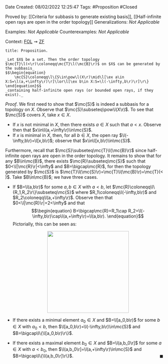 <br />
<br />

Date Created: 08/02/2022 12:25:47
Tags: #Proposition #Closed  

Proved by: [[Criteria for subbasis to generate existing basis]], [[Half-infinite open rays are open in the order topology]]
Generalizations: _Not Applicable_

Examples: _Not Applicable_
Counterexamples: _Not Applicable_

Context: [$\textrm{FOL}$](obsidian://open?file=First%20Order%20Logic)$\,\,\rightsquigarrow\,\,$[$\textrm{ZF}$](obsidian://open?file=Zermelo-Fraenkel%20Set%20Theory)

``` ad-Proposition
title: Proposition.

_Let $X$ be a set. Then the order topology $\mc{T}\l(<\r)\coloneqq\mc{T}\l(\mc{B}\r)$ on $X$ can be generated by the subbasis_
$$\begin{equation}
    \mc{S}\coloneqq\l\{S\in\pow\l(X\r)\mid\l[\ex a\in X:S=\l(a,+\infty\r)\r]\lor\l[\ex b\in X:S=\l(-\infty,b\r)\r]\r\}
\end{equation}$$
_containing half-infinite open rays (or bounded open rays, if they exist)._

```

_Proof_. We first need to show that $\mc{S}$ is indeed a subbasis for a topology on $X$. Observe that $\mc{S}\subseteq\pow\l(X\r)$. To see that $\mc{S}$ covers $X$, take $x\in X$.
* If $x$ is not minimal in $X$, then there exists $a\in X$ such that $a<x$. Observe then that $x\in\l(a,+\infty\r)\in\mc{S}$.
* If $x$ is minimal in $X$, then, for all $b\in X$, the open ray $\l(-\infty,b\r)=\l[x,b\r)$; observe that $x\in\l[x,b\r)\in\mc{S}$.

Furthermore, recall that $\mc{S}\subseteq\mc{T}\l(\mc{B}\r)$ since half-infinite open rays are open in the order topology. It remains to show that for any $B\in\mc{B}$, there exists $\mc{R}\subseteq\mc{S}$ such that $0<\l|\mc{R}\r|<\infty$ and $B=\bigcap\mc{R}$, for then the topology generated by $\mc{S}$ is $\mc{T}\l(\mc{S}\r)=\mc{T}\l(\mc{B}\r)=\mc{T}(<
)$. Take $B\in\mc{B}$; we have three cases.
* If $B=\l(a,b\r)$ for some $a,b\in X$ with $a<b$, let $\mc{R}\coloneqq\l\{R_1,R_2\r\}\subseteq\mc{S}$ where $R_1\coloneqq\l(-\infty,b\r)$ and $R_2\coloneqq\l(a,+\infty\r)$. Observe then that $0<\l|\mc{R}\r|=2<\infty$ and that$$\begin{equation}
    B=\bigcap\mc{R}=R_1\cap R_2=\l(-\infty,b\r)\cap\l(a,+\infty\r)=\l(a,b\r).
  \end{equation}$$
  Pictorially, this can be seen as:

  <center><img src="https://raw.githubusercontent.com/zhaoshenzhai/MathWiki/master/Images/09-02-2022_223333/image.svg", width=260></center>

* If there exists a minimal element $a_0\in X$ and $B=\l[a_0,b\r)$ for some $b\in X$ with $a_0<b$, then $\l[a_0,b\r)=\l(-\infty,b\r)\in\mc{S}$ and $B=\bigcap\l\{\l[a_0,b\r)\r\}$.
* If there exists a maximal element $b_0\in X$ and $B=\l(a,b_0\r]$ for some $a\in X$ with $a<b_0$, then $\l(a,b_0\r]=\l(a,+\infty\r)\in\mc{S}$ and $B=\bigcap\l\{\l(a,b_0\r]\r\}$.<span style="float:right;">$\blacksquare$</span>
